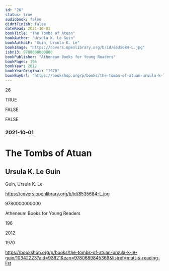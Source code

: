 ```yaml
---
id: "26"
status: true
audiobook: false
didntFinish: false
dateRead: 2021-10-01
bookTitle: "The Tombs of Atuan"
bookAuthor: "Ursula K. Le Guin"
bookAuthoLF: "Guin, Ursula K. Le"
bookImage: "https://covers.openlibrary.org/b/id/8535684-L.jpg"
isbn13: 9780000000000
bookPublisher: "Atheneum Books for Young Readers"
bookPages: 196
bookYear: 2012
bookYearOriginal: "1970"
bookBuyUrl: "https://bookshop.org/p/books/the-tombs-of-atuan-ursula-k-le-guin/10342223?aid=93821&ean=9780689845369&listref=matt-s-reading-list"
---
```

26

TRUE

FALSE

FALSE

### 2021-10-01

# The Tombs of Atuan

## Ursula K. Le Guin

Guin, Ursula K. Le

https://covers.openlibrary.org/b/id/8535684-L.jpg

9780000000000

Atheneum Books for Young Readers

196

2012

1970

https://bookshop.org/p/books/the-tombs-of-atuan-ursula-k-le-guin/10342223?aid=93821&ean=9780689845369&listref=matt-s-reading-list